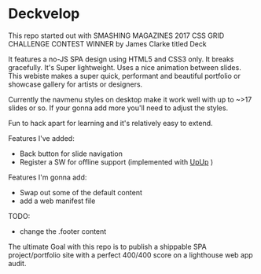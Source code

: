 # Deckvelop

This repo started out with SMASHING MAGAZINES 2017 CSS GRID CHALLENGE CONTEST WINNER by James Clarke titled Deck

It features a no-JS SPA design using HTML5 and CSS3 only. It breaks gracefully. It's Super lightweight. Uses a nice animation between slides. This webiste makes a super quick, performant and beautiful portfolio or showcase gallery for artists or designers.

Currently the navmenu styles on desktop make it work well with up to ~>17 slides or so. If your gonna add more you'll need to adjust the styles.

Fun to hack apart for learning and it's relatively easy to extend.

Features I've added:

- Back button for slide navigation
- Register a SW for offline support (implemented with [UpUp](https://github.com/TalAter/UpUp) )

Features I'm gonna add:

- Swap out some of the default content
- add a web manifest file

TODO:

- change the .footer content

The ultimate Goal with this repo is to publish a shippable SPA project/portfolio site with a perfect 400/400 score on a lighthouse web app audit.